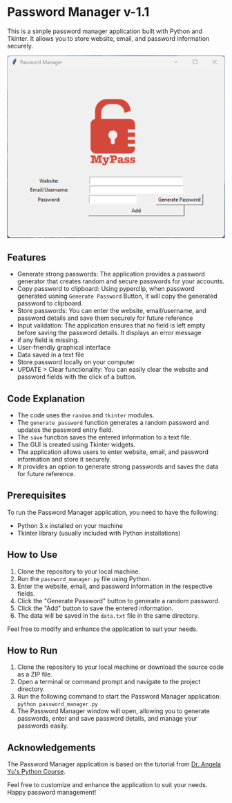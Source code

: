# Password Manager v-1.1

This is a simple password manager application built with Python and Tkinter. It allows you to store website, email, and password information securely.

![GUI Screenshot](./screenshot.png)

## Features

- Generate strong passwords: The application provides a password generator that creates random and secure passwords for your accounts.
- Copy password to clipboard: Using pyperclip, when password generated usning `Generate Password` Button, it will copy the generated password to clipboard.
- Store passwords: You can enter the website, email/username, and password details and save them securely for future reference
- Input validation: The application ensures that no field is left empty before saving the password details. It displays an error message
- if any field is missing.
- User-friendly graphical interface
- Data saved in a text file
- Store password locally on your computer
- UPDATE > Clear functionality: You can easily clear the website and password fields with the click of a button.

## Code Explanation

- The code uses the `random` and `tkinter` modules.
- The `generate_password` function generates a random password and updates the password entry field.
- The `save` function saves the entered information to a text file.
- The GUI is created using Tkinter widgets.
- The application allows users to enter website, email, and password information and store it securely.
- It provides an option to generate strong passwords and saves the data for future reference.

## Prerequisites
To run the Password Manager application, you need to have the following:

- Python 3.x installed on your machine
- Tkinter library (usually included with Python installations)

## How to Use

1. Clone the repository to your local machine.
2. Run the `password_manager.py` file using Python.
3. Enter the website, email, and password information in the respective fields.
4. Click the "Generate Password" button to generate a random password.
5. Click the "Add" button to save the entered information.
6. The data will be saved in the `data.txt` file in the same directory.

Feel free to modify and enhance the application to suit your needs.

## How to Run

1. Clone the repository to your local machine or download the source code as a ZIP file.
2. Open a terminal or command prompt and navigate to the project directory.
3. Run the following command to start the Password Manager application: `python password_manager.py`
4. The Password Manager window will open, allowing you to generate passwords, enter and save password details, and manage your passwords easily.

## Acknowledgements

The Password Manager application is based on the tutorial from [Dr. Angela Yu's Python Course](https://www.udemy.com/course/100-days-of-code/).

Feel free to customize and enhance the application to suit your needs. Happy password management!



